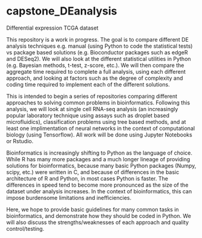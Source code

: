 # capstone_DEanalysis
Differential expression TCGA dataset

This repository is a work in progress. The goal is to compare different DE analysis techniques e.g. manual (using Python to code the statistical tests) vs package based solutions (e.g. Bioconductor packages such as edgeR and DESeq2). We will also look at the different statistical utilities in Python (e.g. Bayesian methods, t-test, z-score, etc.). We will then compare the aggregate time required to complete a full analysis, using each different approach, and looking at factors such as the degree of complexity and coding time required to implement each of the different solutions.

This is intended to begin a series of repositories comparing different approaches to solving common problems in bioinformatics. Following this analysis, we will look at single cell RNA-seq analysis (an increasingly popular laboratory technique using assays such as droplet based microfluidics), classification problems using tree based methods, and at least one implimentation of neural networks in the context of computational biology (using Tensorflow). All work will be done using Jupyter Notebooks or Rstudio. 

Bioinformatics is increasingly shifting to Python as the language of choice. While R has many more packages and a much longer lineage of providing solutions for bioinformatics, because many basic Python packages (Numpy, scipy, etc.) were written in C, and because of differences in the basic architecture of R and Python, in most cases Python is faster. The differences in speed tend to become more pronounced as the size of the dataset under analysis increases. In the context of bioinformatics, this can impose burdensome limitations and inefficiencies.

Here, we hope to provide basic guidelines for many common tasks in bioinformatics, and demonstrate how they should be coded in Python. We  will also discuss the strengths/weaknesses of each approach and quality control/testing.
